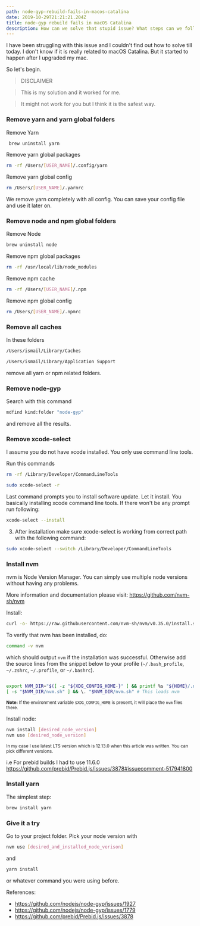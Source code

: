 ```yaml
---
path: node-gyp-rebuild-fails-in-macos-catalina
date: 2019-10-29T21:21:21.204Z
title: node-gyp rebuild fails in macOS Catalina
description: How can we solve that stupid issue? What steps can we follow?
---
```


I have been struggling with this issue and I couldn't find out how to solve till today. I don't know if it is really related to macOS Catalina. But it started to happen after I upgraded my mac.

So let's begin.

> DISCLAIMER

> This is my solution and it worked for me.

> It might not work for you but I think it is the safest way.

### Remove yarn and yarn global folders

Remove Yarn
```sh 
 brew uninstall yarn
``` 
Remove yarn global packages
```sh
rm -rf /Users/[USER_NAME]/.config/yarn
```

Remove yarn global config
```sh
rm /Users/[USER_NAME]/.yarnrc
```

We remove yarn completely with all config. You can save your config file and use it later on.

### Remove node and npm global folders

Remove Node
```sh
brew uninstall node
```

Remove npm global packages
```sh
rm -rf /usr/local/lib/node_modules
```

Remove npm cache
```sh
rm -rf /Users/[USER_NAME]/.npm
```

Remove npm global config
```sh
rm /Users/[USER_NAME]/.npmrc
```

### Remove all caches

In these folders

```sh
/Users/ismail/Library/Caches
```

```sh
/Users/ismail/Library/Application Support
```

remove all yarn or npm related folders.

### Remove node-gyp

Search with this command 
```sh
mdfind kind:folder "node-gyp"
```
and remove all the results.


### Remove xcode-select

I assume you do not have xcode installed. You only use command line tools.

Run this commands

```sh
rm -rf /Library/Developer/CommandLineTools
```

```sh
sudo xcode-select -r
```

Last command prompts you to install software update. Let it install. You basically installing xcode command line tools. If there won't be any prompt run following:

```sh
xcode-select --install
```

3. After installation make sure xcode-select is working from correct path with the following command:

```sh
sudo xcode-select --switch /Library/Developer/CommandLineTools
```

### Install nvm

nvm is Node Version Manager. You can simply use multiple node versions without having any problems.

More information and documentation please visit: https://github.com/nvm-sh/nvm

Install:

```sh
curl -o- https://raw.githubusercontent.com/nvm-sh/nvm/v0.35.0/install.sh | bash
```

To verify that nvm has been installed, do:

```sh
command -v nvm
```

which should output `nvm` if the installation was successful. Otherwise add the source lines from the snippet below to your profile (`~/.bash_profile`, `~/.zshrc`, `~/.profile`, or `~/.bashrc`).

<a id="profile_snippet"></a>

```sh

export NVM_DIR="$([ -z "${XDG_CONFIG_HOME-}" ] && printf %s "${HOME}/.nvm" || printf %s "${XDG_CONFIG_HOME}/nvm")"
[ -s "$NVM_DIR/nvm.sh" ] && \. "$NVM_DIR/nvm.sh" # This loads nvm

```

<sub>**Note:** If the environment variable `$XDG_CONFIG_HOME` is present, it will place the `nvm` files there.</sub>

Install node:

```sh
nvm install [desired_node_version]
nvm use [desired_node_version]
```

<sub>In my case I use latest LTS version which is 12.13.0 when this article was written. You can pick different versions.

i.e For prebid builds I had to use 11.6.0 https://github.com/prebid/Prebid.js/issues/3878#issuecomment-517941800</sub>

### Install yarn

The simplest step:

```sh
brew install yarn
```

### Give it a try

Go to your project folder. Pick your node version with 
```sh
nvm use [desired_and_installed_node_verison]
```
and 
```sh
yarn install
```
 or whatever command you were using before.

References:

- https://github.com/nodejs/node-gyp/issues/1927
- https://github.com/nodejs/node-gyp/issues/1779
- https://github.com/prebid/Prebid.js/issues/3878
